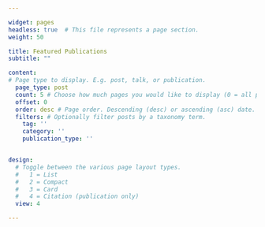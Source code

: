 ```yaml
---

widget: pages
headless: true  # This file represents a page section.
weight: 50

title: Featured Publications
subtitle: ""

content:
# Page type to display. E.g. post, talk, or publication.
  page_type: post 
  count: 5 # Choose how much pages you would like to display (0 = all pages)
  offset: 0
  order: desc # Page order. Descending (desc) or ascending (asc) date.
  filters: # Optionally filter posts by a taxonomy term.
    tag: ''
    category: ''
    publication_type: ''


design:
  # Toggle between the various page layout types.
  #   1 = List
  #   2 = Compact
  #   3 = Card
  #   4 = Citation (publication only)
  view: 4

---
```

